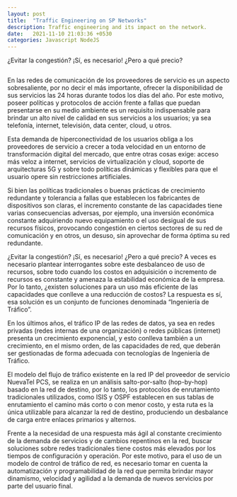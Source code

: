 ```yaml
---
layout: post
title:  "Traffic Engineering on SP Networks"
description: Traffic engineering and its impact on the network.
date:   2021-11-10 21:03:36 +0530
categories: Javascript NodeJS
---
```

¿Evitar la congestión? ¡Sí, es necesario! ¿Pero a qué precio?

```javascript

```

En las redes de comunicación de los proveedores de servicio es un aspecto sobresaliente, por no decir el más importante, ofrecer la disponibilidad de sus servicios las 24 horas durante todos los días del año. Por este motivo, poseer políticas y protocolos de acción frente a fallas que puedan presentarse en su medio ambiente es un requisito indispensable para brindar un alto nivel de calidad en sus servicios a los usuarios; ya sea telefonía, internet, televisión, data center, cloud, u otros. 

Esta demanda de hiperconectividad de los usuarios obliga a los proveedores de servicio a crecer a toda velocidad en un entorno de transformación digital del mercado, que entre otras cosas exige: acceso más veloz a internet, servicios de virtualización y cloud, soporte de arquitecturas 5G y sobre todo políticas dinámicas y flexibles para que el usuario opere sin restricciones artificiales.

Si bien las políticas tradicionales o buenas prácticas de crecimiento redundante y tolerancia a fallas que establecen los fabricantes de dispositivos son claras, el incremento constante de las capacidades tiene varias consecuencias adversas, por ejemplo, una inversión económica constante adquiriendo nuevo equipamiento o el uso desigual de sus recursos físicos, provocando congestión en ciertos sectores de su red de comunicación y en otros, un desuso, sin aprovechar de forma óptima su red redundante.

¿Evitar la congestión? ¡Sí, es necesario! ¿Pero a qué precio? A veces es necesario plantear interrogantes sobre este desbalanceo de uso de recursos, sobre todo cuando los costos en adquisición o incremento de recursos es constante y amenaza la estabilidad económica de la empresa. Por lo tanto, ¿existen soluciones para un uso más eficiente de las capacidades que conlleve a una reducción de costos? La respuesta es sí, esa solución es un conjunto de funciones denominada “Ingeniería de Tráfico”.

En los últimos años, el tráfico IP de las redes de datos, ya sea en redes privadas (redes internas de una organización) o redes públicas (internet) presenta un crecimiento exponencial, y esto conlleva también a un crecimiento, en el mismo orden, de las capacidades de red, que deberán ser gestionadas de forma adecuada con tecnologías de Ingeniería de Tráfico.

El modelo del flujo de tráfico existente en la red IP del proveedor de servicio NuevaTel PCS, se realiza en un análisis salto-por-salto (hop-by-hop) basado en la red de destino, por lo tanto, los protocolos de enrutamiento tradicionales utilizados, como ISIS y OSPF establecen en sus tablas de enrutamiento el camino más corto o con menor costo, y esta ruta es la única utilizable para alcanzar la red de destino, produciendo un desbalance de carga entre enlaces primarios y alternos.

Frente a la necesidad de una respuesta más ágil al constante crecimiento de la demanda de servicios y de cambios repentinos en la red, buscar soluciones sobre redes tradicionales tiene costos más elevados por los tiempos de configuración y operación. Por este motivo, para el uso de un modelo de control de tráfico de red, es necesario tomar en cuenta la automatización y programabilidad de la red que permita brindar mayor dinamismo, velocidad y agilidad a la demanda de nuevos servicios por parte del usuario final.


```scss

```
